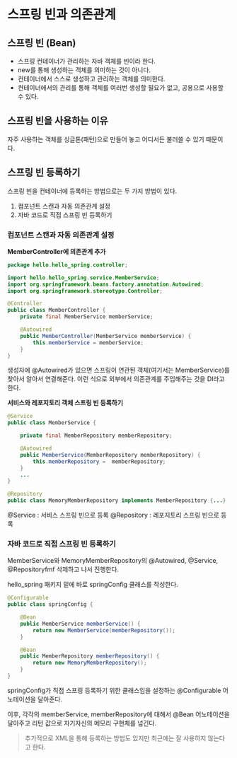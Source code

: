 # 스프링 빈과 의존관계

## 스프링 빈 (Bean)

- 스프링 컨테이너가 관리하는 자바 객체를 빈이라 한다.
- new를 통해 생성하는 객체를 의미하는 것이 아니다.
- 컨테이너에서 스스로 생성하고 관리하는 객체를 의미한다.
- 컨테이너에서의 관리를 통해 객체를 여러번 생성할 필요가 없고, 공용으로 사용할 수 있다.

## 스프링 빈을 사용하는 이유

자주 사용하는 객체를 싱글톤(패턴)으로 만들어 놓고 어디서든 불러쓸 수 있기 때문이다.

## 스프링 빈 등록하기

스프링 빈을 컨테이너에 등록하는 방법으로는 두 가지 방법이 있다.

1. 컴포넌트 스캔과 자동 의존관계 설정
2. 자바 코드로 직접 스프링 빈 등록하기

### 컴포넌트 스캔과 자동 의존관계 설정

**MemberController에 의존관계 추가**

```java
package hello.hello_spring.controller;

import hello.hello_spring.service.MemberService;
import org.springframework.beans.factory.annotation.Autowired;
import org.springframework.stereotype.Controller;

@Controller
public class MemberController {
    private final MemberService memberService;

    @Autowired
    public MemberController(MemberService memberService) {
        this.memberService = memberService;
    }
}
```

생성자에 @Autowired가 있으면 스프링이 연관된 객체(여기서는 MemberService)를 찾아서 알아서 연결해준다. 이런 식으로 외부에서 의존관계를 주입해주는 것을 DI라고 한다.

**서비스와 레포지토리 객체 스프링 빈 등록하기**

```java
@Service
public class MemberService {

    private final MemberRepository memberRepository;

    @Autowired
    public MemberService(MemberRepository memberRepository) {
        this.memberRepository =  memberRepository;
    }
    ...
}
```

```java
@Repository
public class MemoryMemberRepository implements MemberRepository {...}
```

@Service : 서비스 스프링 빈으로 등록
@Repository : 레포지토리 스프링 빈으로 등록

### 자바 코드로 직접 스프링 빈 등록하기

MemberService와 MemoryMemberRepository의 @Autowired, @Service, @Repositoryfmf 삭제하고 나서 진행한다.

hello_spring 패키지 밑에 바로 springConfig 클래스를 작성한다.

```java
@Configurable
public class springConfig {

    @Bean
    public MemberService memberService() {
        return new MemberService(memberRepository());
    }

    @Bean
    public MemberRepository memberRepository() {
        return new MemoryMemberRepository();
    }
}
```

springConfig가 직접 스프링 등록하기 위한 클래스임을 설정하는 @Configurable 어노테이션을 달아준다.

이후, 각각의 memberService, memberRepository에 대해서 @Bean 어노테이션을 달아주고 리턴 값으로 자기자신의 메모리 구현체를 넘긴다.

> 추가적으로 XML을 통해 등록하는 방법도 있지만 최근에는 잘 사용하지 않는다고 한다.
